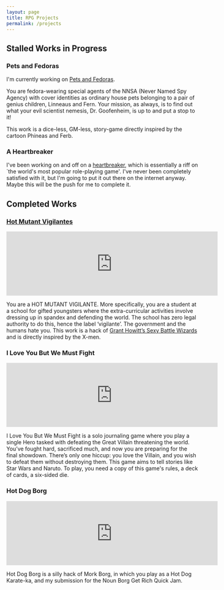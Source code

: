 ```yaml
---
layout: page
title: RPG Projects
permalink: /projects
---
```


## Stalled Works in Progress

### Pets and Fedoras
I'm currently working on [Pets and Fedoras](projects/pets-and-fedoras-slides).

You are fedora-wearing special agents of the NNSA (Never Named Spy Agency) with cover identities as ordinary house pets belonging to a pair of genius children, Linneaus and Fern. Your mission, as always, is to find out what your evil scientist nemesis, Dr. Goofenheim, is up to and put a stop to it!

This work is a dice-less, GM-less, story-game directly inspired by the cartoon Phineas and Ferb.

### A Heartbreaker
I've been working on and off on a [heartbreaker](projects/heartbreaker), which is essentially a riff on `the world's most popular role-playing game'. I've never been completely satisfied with it, but I'm going to put it out there on the internet anyway. Maybe this will be the push for me to complete it.

## Completed Works

### [Hot Mutant Vigilantes]((/projects/hot-mutant-vigilantes))

<iframe frameborder="0" src="https://itch.io/embed/2676441" width="552" height="167"><a href="https://mrzech.itch.io/hot-mutant-vigilantes">Hot Mutant Vigilantes by Mr Zech</a></iframe>

You are a HOT MUTANT VIGILANTE. More specifically, you are a student at a school for gifted youngsters where the extra-curricular activities involve dressing up in spandex and defending the world. The school has zero legal authority to do this, hence the label ‘vigilante’. The government and the humans hate you. This work is a hack of [Grant Howitt’s Sexy Battle Wizards](https://gshowitt.itch.io/sexy-battle-wizards) and is directly inspired by the X-men.


### I Love You But We Must Fight
<iframe frameborder="0" src="https://itch.io/embed/2621161" width="552" height="167"><a href="https://mrzech.itch.io/i-love-you-but-we-must-fight">I love you but we must fight by Mr Zech</a></iframe>

I Love You But We Must Fight is a solo journaling game where you play a single Hero tasked with defeating the Great Villain threatening the world. You’ve fought hard, sacrificed much, and now you are preparing for the final showdown. There’s only one hiccup: you love the Villain, and you wish to defeat them without destroying them. This game aims to tell stories like Star Wars and Naruto. To play, you need a copy of this game's rules, a deck of cards, a six-sided die. 

### Hot Dog Borg
<iframe frameborder="0" src="https://itch.io/embed/2636261" width="552" height="167"><a href="https://mrzech.itch.io/hot-dog-borg">Hot Dog Borg by Mr Zech</a></iframe>

Hot Dog Borg is a silly hack of Mork Borg, in which you play as a Hot Dog Karate-ka, and my submission for the Noun Borg Get Rich Quick Jam.
